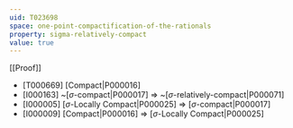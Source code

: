 ```yaml
---
uid: T023698
space: one-point-compactification-of-the-rationals
property: sigma-relatively-compact
value: true
---
```

[[Proof]]

* [T000669] [Compact|P000016]
* [I000163] ~[$\sigma$-compact|P000017] => ~[$\sigma$-relatively-compact|P000071]
* [I000005] [$\sigma$-Locally Compact|P000025] => [$\sigma$-compact|P000017]
* [I000009] [Compact|P000016] => [$\sigma$-Locally Compact|P000025]

